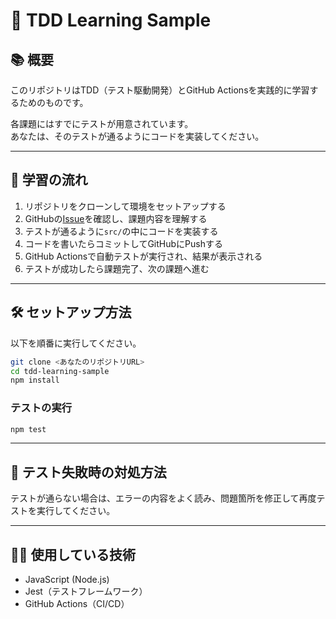 # 🧪 TDD Learning Sample

## 📚 概要

このリポジトリはTDD（テスト駆動開発）とGitHub Actionsを実践的に学習するためのものです。

各課題にはすでにテストが用意されています。  
あなたは、そのテストが通るようにコードを実装してください。

---

## 🚩 学習の流れ

1. リポジトリをクローンして環境をセットアップする
2. GitHubの[Issue](https://github.com/okazuki58/tdd-learning-sample/issues)を確認し、課題内容を理解する
3. テストが通るように`src/`の中にコードを実装する
4. コードを書いたらコミットしてGitHubにPushする
5. GitHub Actionsで自動テストが実行され、結果が表示される
6. テストが成功したら課題完了、次の課題へ進む

---

## 🛠️ セットアップ方法

以下を順番に実行してください。

```bash
git clone <あなたのリポジトリURL>
cd tdd-learning-sample
npm install
```

### テストの実行

```bash
npm test
```

---

## 🚨 テスト失敗時の対処方法

テストが通らない場合は、エラーの内容をよく読み、問題箇所を修正して再度テストを実行してください。

---

## 🧑‍💻 使用している技術

- JavaScript (Node.js)
- Jest（テストフレームワーク）
- GitHub Actions（CI/CD）

